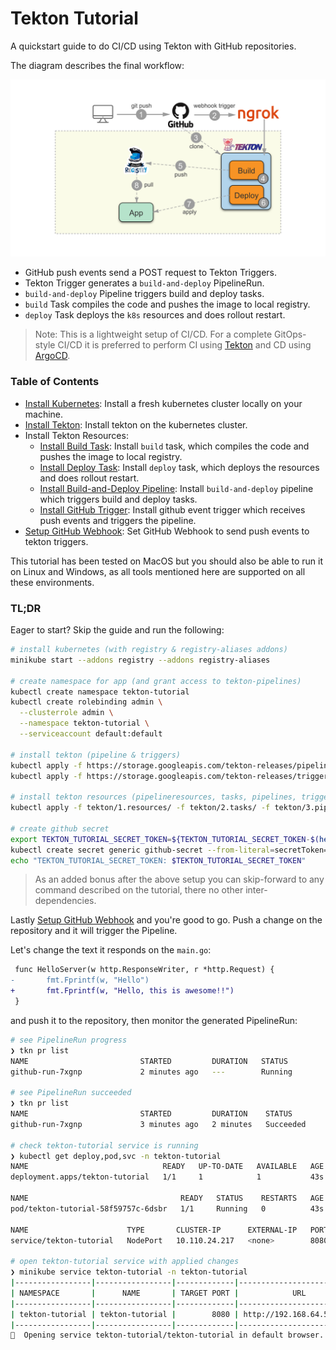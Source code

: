 # Tekton Tutorial

A quickstart guide to do CI/CD using Tekton with GitHub repositories.

The diagram describes the final workflow:

![workflow](assets/workflow.png)

* GitHub push events send a POST request to Tekton Triggers.
* Tekton Trigger generates a `build-and-deploy` PipelineRun.
* `build-and-deploy` Pipeline triggers build and deploy tasks.
* `build` Task compiles the code and pushes the image to local registry.
* `deploy` Task deploys the `k8s` resources and does rollout restart.

> Note: This is a lightweight setup of CI/CD. For a complete GitOps-style CI/CD it is preferred to perform CI using [Tekton] and CD using [ArgoCD].

[Tekton]: https://tekton.dev/
[ArgoCD]: https://argoproj.github.io/argo-cd/core_concepts/

### Table of Contents

* [Install Kubernetes]: Install a fresh kubernetes cluster locally on your machine.
* [Install Tekton]: Install tekton on the kubernetes cluster.
* Install Tekton Resources:
  * [Install Build Task]: Install `build` task, which compiles the code and pushes the image to local registry.
  * [Install Deploy Task]: Install `deploy` task, which deploys the resources and does rollout restart.
  * [Install Build-and-Deploy Pipeline]: Install `build-and-deploy` pipeline which triggers build and deploy tasks.
  * [Install GitHub Trigger]: Install github event trigger which receives push events and triggers the pipeline.
* [Setup GitHub Webhook]: Set GitHub Webhook to send push events to tekton triggers.

[Install Kubernetes]: docs/1.install-kubernetes.md
[Install Tekton]: docs/2.install-tekton.md
[Install Build Task]: docs/3.install-build-task.md
[Install Deploy Task]: docs/4.install-deploy-task.md
[Install Build-and-Deploy Pipeline]: docs/5.install-build-and-deploy-pipeline.md
[Install GitHub Trigger]: docs/6.install-github-trigger.md
[Setup GitHub Webhook]: docs/7.setup-github-webhook.md

This tutorial has been tested on MacOS but you should also be able to run it on Linux and Windows, as all tools mentioned here are supported on all these environments.

### TL;DR

Eager to start? Skip the guide and run the following:

```sh
# install kubernetes (with registry & registry-aliases addons)
minikube start --addons registry --addons registry-aliases

# create namespace for app (and grant access to tekton-pipelines)
kubectl create namespace tekton-tutorial
kubectl create rolebinding admin \
  --clusterrole admin \
  --namespace tekton-tutorial \
  --serviceaccount default:default

# install tekton (pipeline & triggers)
kubectl apply -f https://storage.googleapis.com/tekton-releases/pipeline/previous/v0.20.1/release.yaml
kubectl apply -f https://storage.googleapis.com/tekton-releases/triggers/previous/v0.11.1/release.yaml

# install tekton resources (pipelineresources, tasks, pipelines, triggers)
kubectl apply -f tekton/1.resources/ -f tekton/2.tasks/ -f tekton/3.pipelines -f tekton/4.triggers

# create github secret
export TEKTON_TUTORIAL_SECRET_TOKEN=${TEKTON_TUTORIAL_SECRET_TOKEN-$(head -c 24 /dev/random | base64)}
kubectl create secret generic github-secret --from-literal=secretToken=$TEKTON_TUTORIAL_SECRET_TOKEN
echo "TEKTON_TUTORIAL_SECRET_TOKEN: $TEKTON_TUTORIAL_SECRET_TOKEN"
```

> As an added bonus after the above setup you can skip-forward to any command described on the tutorial, there no other inter-dependencies.

Lastly [Setup GitHub Webhook] and you're good to go. Push a change on the repository and it will trigger the Pipeline.

Let's change the text it responds on the `main.go`:

```diff
 func HelloServer(w http.ResponseWriter, r *http.Request) {
-       fmt.Fprintf(w, "Hello")
+       fmt.Fprintf(w, "Hello, this is awesome!!")
 }
 ```

and push it to the repository, then monitor the generated PipelineRun:

```sh
# see PipelineRun progress
❯ tkn pr list
NAME                         STARTED         DURATION   STATUS
github-run-7xgnp             2 minutes ago   ---        Running

# see PipelineRun succeeded
❯ tkn pr list
NAME                         STARTED         DURATION    STATUS
github-run-7xgnp             3 minutes ago   2 minutes   Succeeded

# check tekton-tutorial service is running
❯ kubectl get deploy,pod,svc -n tekton-tutorial
NAME                              READY   UP-TO-DATE   AVAILABLE   AGE
deployment.apps/tekton-tutorial   1/1     1            1           43s

NAME                                  READY   STATUS    RESTARTS   AGE
pod/tekton-tutorial-58f59757c-6dsbr   1/1     Running   0          43s

NAME                      TYPE       CLUSTER-IP      EXTERNAL-IP   PORT(S)          AGE
service/tekton-tutorial   NodePort   10.110.24.217   <none>        8080:31348/TCP   43s

# open tekton-tutorial service with applied changes
❯ minikube service tekton-tutorial -n tekton-tutorial
|-----------------|-----------------|-------------|----------------------------|
| NAMESPACE       |      NAME       | TARGET PORT |            URL             |
|-----------------|-----------------|-------------|----------------------------|
| tekton-tutorial | tekton-tutorial |        8080 | http://192.168.64.55:30357 |
|-----------------|-----------------|-------------|----------------------------|
🎉  Opening service tekton-tutorial/tekton-tutorial in default browser...
```
